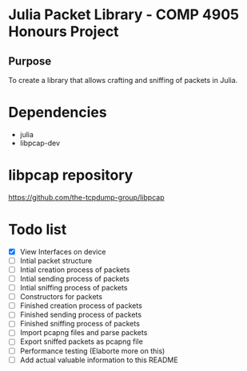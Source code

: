 # Julia Packet Library - COMP 4905 Honours Project

## Purpose

To create a library that allows crafting and sniffing of packets in Julia.

# Dependencies

- julia
- libpcap-dev

# libpcap repository

https://github.com/the-tcpdump-group/libpcap

# Todo list

- [x] View Interfaces on device
- [ ] Intial packet structure
- [ ] Intial creation process of packets
- [ ] Intial sending process of packets
- [ ] Intial sniffing process of packets
- [ ] Constructors for packets
- [ ] Finished creation process of packets
- [ ] Finished sending process of packets
- [ ] Finished sniffing process of packets
- [ ] Import pcapng files and parse packets
- [ ] Export sniffed packets as pcapng file
- [ ] Performance testing (Elaborte more on this)
- [ ] Add actual valuable information to this README
